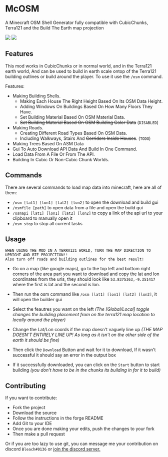 # McOSM
A Minecraft OSM Shell Generator fully compatible with CubicChunks, Terra121 and the Build The Earth map projection

![](https://i.imgur.com/rreILw9.png)
![](https://i.imgur.com/GvREQrZ.jpg)

## Features

This mod works in CubicChunks or in normal world, and in the Terra121 earth world, And can be used to build in earth scale ontop of the Terra121 building outlines or build around the player. To use it use the ```/osm``` command.

Features:
* Making Building Shells.
    * Making Each House The Right Height Based On Its OSM Data Height.
    * Adding Windows On Buildings Based On How Many Floors They Have.
    * Set Building Material Based On OSM Material Data.
    * ~~Set Building Material Based On OSM Building Color Data~~ (```DISABLED```)
* Making Roads.
    * Creating Different Road Types Based On OSM Data.
    * Including Walkways, Stairs And ~~Corridors Inside Houses~~. (```TODO```)
* Making Trees Based On ASM Data
* Gui To Auto Download API Data And Build In One Command.
* Load Data From A File Or From The API.
* Building In Cubic Or Non-Cubic Chunk Worlds.

## Commands

There are several commands to load map data into minecraft, here are all of them:

* ```/osm [lat1] [lon1] [lat2] [lon2]``` to open the download and build gui
* ```/osmfile [path]``` to open data from a file and open the build gui
* ```/osmapi [lat1] [lon1] [lat2] [lon2]``` to copy a link of the api url to your clipboard to manually open it
* ```/osm stop``` to stop all current tasks

## Usage

```
WHEN USING THE MOD IN A TERRA121 WORLD, TURN THE MAP DIRECTION TO UPRIGHT AND BTE PROJECTION!!
Also turn off roads and building outlines for the best result!
```


* Go on a map (like google maps), go to the top left and bottom right corners of the area part you want to download and copy the lat and lon coordinates from the urls, they should look like ```53.8375363,-9.351417``` where the first is lat and the second is lon.

* Then run the osm command like ```/osm [lat1] [lon1] [lat2] [lon2]```, it will open the builder gui

* Select the feautres you want on the left *(The [Global/Local] toggle changes the building placement from on the terra121 map location to locally around the player)*

* Change the Lat/Lon coords if the map doesn't vaguely line up *(THE MAP DOESN'T ENTIRELY LINE UP! As long as it isn't on the other side of the earth it should be fine)*

* Then click the ```Download``` Button and wait for it to download, If it wasn't successful it should say an error in the output box

* If it successfully downloaded, you can click on the ```Start``` button to start building *(you don't have to be in the chunks its building in for it to build)*

## Contributing

If you want to contribute:
* Fork the project
* Download the source
* Follow the instructions in the forge README
* Add Git to your IDE
* Once you are done making your edits, push the changes to your fork
* Then make a pull request

Or if you are too lazy to use git, you can message me your contribution on discord ```Bleach#0136``` or [join the discord server.](https://discord.gg/xPuZy3j)

